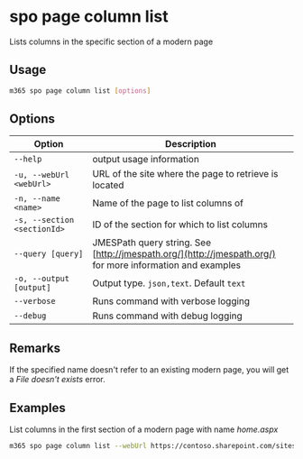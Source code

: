 # spo page column list

Lists columns in the specific section of a modern page

## Usage

```sh
m365 spo page column list [options]
```

## Options

Option|Description
------|-----------
`--help`|output usage information
`-u, --webUrl <webUrl>`|URL of the site where the page to retrieve is located
`-n, --name <name>`|Name of the page to list columns of
`-s, --section <sectionId>`|ID of the section for which to list columns
`--query [query]`|JMESPath query string. See [http://jmespath.org/](http://jmespath.org/) for more information and examples
`-o, --output [output]`|Output type. `json,text`. Default `text`
`--verbose`|Runs command with verbose logging
`--debug`|Runs command with debug logging

## Remarks

If the specified name doesn't refer to an existing modern page, you will get a _File doesn't exists_ error.

## Examples

List columns in the first section of a modern page with name _home.aspx_

```sh
m365 spo page column list --webUrl https://contoso.sharepoint.com/sites/team-a --name home.aspx --section 1
```